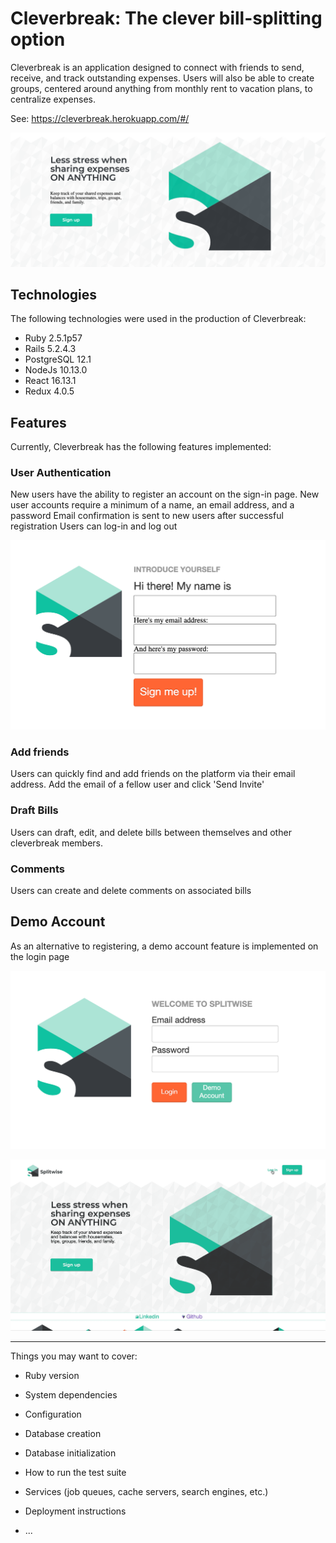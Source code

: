 # Cleverbreak: The clever bill-splitting option
Cleverbreak is an application designed to connect with friends to send, receive, and track outstanding expenses. Users will also be able to create groups, centered around anything from monthly rent to vacation plans, to centralize expenses.

See: https://cleverbreak.herokuapp.com/#/

![Splash Page](./readme_images/splashPage.png)

## Technologies
The following technologies were used in the production of Cleverbreak:
  * Ruby 2.5.1p57
  * Rails 5.2.4.3
  * PostgreSQL 12.1
  * NodeJs 10.13.0
  * React 16.13.1
  * Redux 4.0.5
  
## Features
Currently, Cleverbreak has the following features implemented:

### User Authentication
New users have the ability to register an account on the sign-in page.
New user accounts require a minimum of a name, an email address, and a password
Email confirmation is sent to new users after successful registration
Users can log-in and log out

![Signin Example](./readme_images/Signin.png)

### Add friends
Users can quickly find and add friends on the platform via their email address. Add the email of a fellow user and click 'Send Invite'

### Draft Bills
Users can draft, edit, and delete bills between themselves and other cleverbreak members. 

### Comments
Users can create and delete comments on associated bills

## Demo Account
As an alternative to registering, a demo account feature is implemented on the login page

![Demo Example](./readme_images/demoEx.png)

![Demo Example Gif](./readme_images/DemoSigninExample.gif)



---------------
Things you may want to cover:

* Ruby version

* System dependencies

* Configuration

* Database creation

* Database initialization

* How to run the test suite

* Services (job queues, cache servers, search engines, etc.)

* Deployment instructions

* ...

